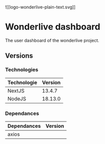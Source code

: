 ![[logo-wonderlive-plain-text.svg]]

# Wonderlive dashboard

The user dashboard of the wonderlive project.

## Versions

### Technologies

| **Technologie** | **Version** |
| --------------- | ------- |
| NextJS          | 13.4.7  |
| NodeJS          | 18.13.0 |

### Dependances

| **Dependances** | **Version** |
| ----------- | ------- |
| axios            |         |